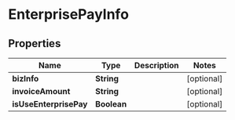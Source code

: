 

# EnterprisePayInfo


## Properties

| Name | Type | Description | Notes |
|------------ | ------------- | ------------- | -------------|
|**bizInfo** | **String** |  |  [optional] |
|**invoiceAmount** | **String** |  |  [optional] |
|**isUseEnterprisePay** | **Boolean** |  |  [optional] |




